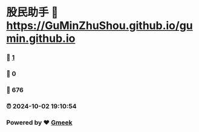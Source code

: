# 股民助手 :link: https://GuMinZhuShou.github.io/gumin.github.io 
### :page_facing_up: [1](https://GuMinZhuShou.github.io/gumin.github.io/tag.html) 
### :speech_balloon: 0 
### :hibiscus: 676 
### :alarm_clock: 2024-10-02 19:10:54 
### Powered by :heart: [Gmeek](https://github.com/Meekdai/Gmeek)
